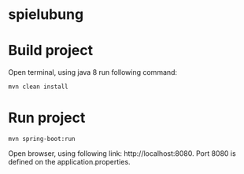 # spielubung

# Build project

Open terminal, using java 8 run following command:

```
mvn clean install
```

# Run project

```
mvn spring-boot:run
```

Open browser, using following link: http://localhost:8080. 
Port 8080 is defined on the application.properties.

 